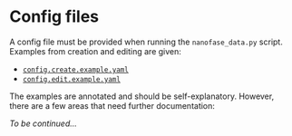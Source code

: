 # Config files

A config file must be provided when running the `nanofase_data.py` script. Examples from creation and editing are given:
- [`config.create.example.yaml`](../config.create.example.yaml)
- [`config.edit.example.yaml`](../config.edit.example.yaml)

The examples are annotated and should be self-explanatory. However, there are a few areas that need further documentation:

*To be continued...*